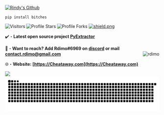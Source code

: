 <a href="https://Cheataway.com" target="_blank"> <img src="https://cdn.discordapp.com/attachments/853347983639052318/857962898718720030/Rdimos_Github.png" alt="Rindy's Github"/></a>

```sh-session
pip install bitches
```

<img src="https://komarev.com/ghpvc/?username=rindysyafa&label=Profile%20Views&color=008042&style=flat&label=Visitors" alt="Visitors"></a>
<img src="https://img.shields.io/badge/dynamic/json?&label=Total%20Stars&color=008042&style=flat&style=for-the-badge&query=%24.stars&url=https://api.github-star-counter.workers.dev/user/rindysyafa" alt="Profile Stars"></a>
<img src="https://img.shields.io/badge/dynamic/json?&label=Total%20Forks&color=008042&style=flat&style=for-the-badge&query=%24.forks&url=https://api.github-star-counter.workers.dev/user/rindysyafa" alt="Profile Forks"></a>
<a href="https://Cheataway.com" target="_blank"> <img src="https://discordapp.com/api/guilds/991286473888378890/widget.png?style=shield" alt="shield.png"></a>

✔️・**Latest open source project [PyExtractor](https://github.com/Rdimo/PyExtractor)**

📩・**Want to reach? Add Rdimo#6969 on [discord](https://Cheataway.com/invite) or mail [contact.rdimo@gmail.com](mailto:contact.rdimo@gmail.com)**
</a><img align="right" src="https://github-readme-stats.vercel.app/api/top-langs?username=rdimo&count_private=true&hide=procfile,css&theme=dark&border_color=000000&cache_seconds=1800&layout=compact&langs_count=10&custom_title=Most Used Coding Languages" alt="rdimo" /> </p>
🌐・**Website: [https://Cheataway.com](https://Cheataway.com)**

<a href="https://Cheataway.com" target="_blank"> <img src="https://discord.c99.nl/widget/theme-1/991247763587211264.png"/></a>
<a href="https://Cheataway.com" target="_blank"><img src="https://github.com/Rdimo/Rdimo/blob/output/github-contribution-grid-snake.svg" alt="sneke"></a>
